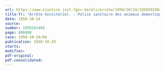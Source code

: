 ```yaml
---
url: https://www.ejustice.just.fgov.be/eli/arrete/1950/10/24/1950102404/justel
title-fr: "Arrêté ministériel. - Police sanitaire des animaux domestiques. - Fièvre aphteuse"
date: 1950-10-24
source:
number: 1950102404
page: 888888
case: 1950-10-24/04
publication: 1950-10-28
starts:
modifies:
pdf-original:
pdf-consolidated:
---
```


